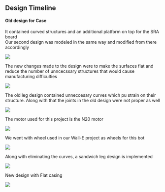 ## Design Timeline
<h4>Old design for Case</h4>
<p>It contained curved structures and an additional platform on top for the SRA board<br>
Our second design was modeled in the same way and modified from there accordingly</p>
<image src="assets\Pic1.png"><br>

<p>The new changes made to the design were to make the surfaces flat and reduce the number of unncecssary structures that would cause manufacturing difficulties</p>
<image src="assets\Old.png"><br>
<p>The old leg design contained unneccesary curves which pu strain on their structure. Along with that the joints in the old design were not proper as well</p>
<image src="assets\Pic2.png"><br>
  <p>The motor used for this project is the N20 motor</p>
  <image src="assets\n20.png"><br>
    <p>We went with wheel used in our Wall-E project as wheels for this bot</p>
    <image src="assets\wheel.png"><br>
<p>Along with eliminating the curves, a sandwich leg design is implemented</p>
<image src="assets\bot.png"><br>
<p>New design with Flat casing</p>
<image src="assets\Top.png"><br>  
